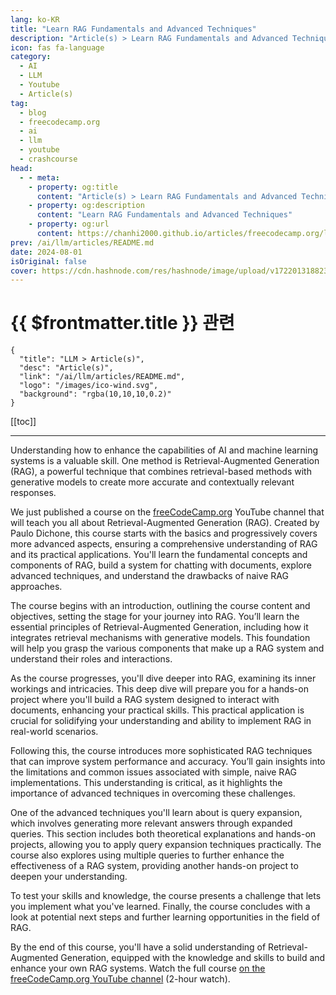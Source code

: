 ```yaml
---
lang: ko-KR
title: "Learn RAG Fundamentals and Advanced Techniques"
description: "Article(s) > Learn RAG Fundamentals and Advanced Techniques"
icon: fas fa-language
category: 
  - AI
  - LLM
  - Youtube
  - Article(s)
tag: 
  - blog
  - freecodecamp.org
  - ai
  - llm
  - youtube
  - crashcourse
head:
  - - meta:
    - property: og:title
      content: "Article(s) > Learn RAG Fundamentals and Advanced Techniques"
    - property: og:description
      content: "Learn RAG Fundamentals and Advanced Techniques"
    - property: og:url
      content: https://chanhi2000.github.io/articles/freecodecamp.org/learn-rag-fundamentals-and-advanced-techniques.html
prev: /ai/llm/articles/README.md
date: 2024-08-01
isOriginal: false
cover: https://cdn.hashnode.com/res/hashnode/image/upload/v1722013188231/3fcbc925-f8bb-4e85-9396-f196b9856814.png
---
```


# {{ $frontmatter.title }} 관련

```component VPCard
{
  "title": "LLM > Article(s)",
  "desc": "Article(s)",
  "link": "/ai/llm/articles/README.md",
  "logo": "/images/ico-wind.svg",
  "background": "rgba(10,10,10,0.2)"
}
```

[[toc]]

---

<SiteInfo
  name="Learn RAG Fundamentals and Advanced Techniques"
  desc="Understanding how to enhance the capabilities of AI and machine learning systems is a valuable skill. One method is Retrieval-Augmented Generation (RAG), a powerful technique that combines retrieval-based methods with generative models to create more..."
  url="https://freecodecamp.org/news/learn-rag-fundamentals-and-advanced-techniques/"
  logo="https://cdn.freecodecamp.org/universal/favicons/favicon.ico"
  preview="https://cdn.hashnode.com/res/hashnode/image/upload/v1722013188231/3fcbc925-f8bb-4e85-9396-f196b9856814.png"/>

Understanding how to enhance the capabilities of AI and machine learning systems is a valuable skill. One method is Retrieval-Augmented Generation (RAG), a powerful technique that combines retrieval-based methods with generative models to create more accurate and contextually relevant responses.

We just published a course on the [<FontIcon icon="fa-brands fa-free-code-camp"/>freeCodeCamp.org](http://freeCodeCamp.org) YouTube channel that will teach you all about Retrieval-Augmented Generation (RAG). Created by Paulo Dichone, this course starts with the basics and progressively covers more advanced aspects, ensuring a comprehensive understanding of RAG and its practical applications. You'll learn the fundamental concepts and components of RAG, build a system for chatting with documents, explore advanced techniques, and understand the drawbacks of naive RAG approaches.

The course begins with an introduction, outlining the course content and objectives, setting the stage for your journey into RAG. You’ll learn the essential principles of Retrieval-Augmented Generation, including how it integrates retrieval mechanisms with generative models. This foundation will help you grasp the various components that make up a RAG system and understand their roles and interactions.

As the course progresses, you'll dive deeper into RAG, examining its inner workings and intricacies. This deep dive will prepare you for a hands-on project where you'll build a RAG system designed to interact with documents, enhancing your practical skills. This practical application is crucial for solidifying your understanding and ability to implement RAG in real-world scenarios.

Following this, the course introduces more sophisticated RAG techniques that can improve system performance and accuracy. You’ll gain insights into the limitations and common issues associated with simple, naive RAG implementations. This understanding is critical, as it highlights the importance of advanced techniques in overcoming these challenges.

One of the advanced techniques you'll learn about is query expansion, which involves generating more relevant answers through expanded queries. This section includes both theoretical explanations and hands-on projects, allowing you to apply query expansion techniques practically. The course also explores using multiple queries to further enhance the effectiveness of a RAG system, providing another hands-on project to deepen your understanding.

To test your skills and knowledge, the course presents a challenge that lets you implement what you've learned. Finally, the course concludes with a look at potential next steps and further learning opportunities in the field of RAG.

By the end of this course, you'll have a solid understanding of Retrieval-Augmented Generation, equipped with the knowledge and skills to build and enhance your own RAG systems. Watch the full course [<FontIcon icon="fa-brands fa-youtube"/>on the freeCodeCamp.org YouTube channel](https://youtu.be/ea2W8IogX80) (2-hour watch).

<VidStack src="youtube/ea2W8IogX80" />

